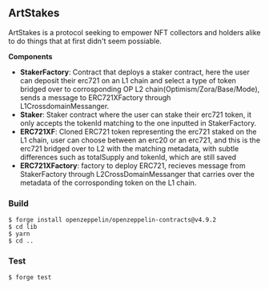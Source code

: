 ## ArtStakes

ArtStakes is a protocol seeking to empower NFT collectors and holders alike to do things that at first didn't seem possiable.

**Components**

- **StakerFactory**: Contract that deploys a staker contract, here the user can deposit their erc721 on an L1 chain and select a type of token bridged over to corrosponding OP L2 chain(Optimism/Zora/Base/Mode), sends a message to ERC721XFactory through L1CrossdomainMessanger.
- **Staker**: Staker contract where the user can stake their erc721 token, it only accepts the tokenId matching to the one inputted in StakerFactory.
- **ERC721XF**: Cloned ERC721 token representing the erc721 staked on the L1 chain, user can choose between an erc20 or an erc721, and this is the erc721 bridged over to L2 with the matching metadata, with subtle differences such as totalSupply and tokenId, which are still saved
- **ERC721XFactory**: factory to deploy ERC721, recieves message from StakerFactory through L2CrossDomainMessanger that carries over the metadata of the corrosponding token on the L1 chain.

### Build

```shell
$ forge install openzeppelin/openzeppelin-contracts@v4.9.2
$ cd lib
$ yarn
$ cd ..
```

### Test

```shell
$ forge test
```
